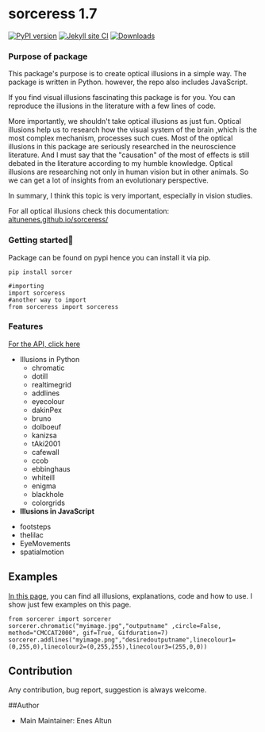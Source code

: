 # sorceress 1.7

[![PyPI version](https://badge.fury.io/py/sorceress.svg)](https://badge.fury.io/py/sorceress) [![Jekyll site CI](https://github.com/altunenes/sorceress/actions/workflows/jekyll.yml/badge.svg)](https://github.com/altunenes/sorceress/actions/workflows/jekyll.yml)
[![Downloads](https://pepy.tech/badge/sorceress)](https://pepy.tech/project/sorceress)

### Purpose of package

This package's purpose is to create optical illusions in a simple way. The package is written in Python. however, the repo also includes JavaScript.

If you find visual illusions fascinating this package is for you. You can reproduce the illusions in the literature with a few lines of code.

More importantly, we shouldn't take optical illusions as just fun. Optical illusions help us to research how the visual system of the brain ,which is the most complex mechanism, processes such cues. Most of the optical illusions in this package are seriously researched in the neuroscience literature. And I must say that the "causation" of the most of effects is still debated in the literature according to my humble knowledge. Optical illusions are researching not only in human vision but in other animals. So we can get a lot of insights from an evolutionary perspective.

In summary, I think this topic is very important, especially in vision studies.

For all optical illusions check this documentation: [altunenes.github.io/sorceress/](https://altunenes.github.io/sorceress/)

### Getting started🚀️

Package can be found on pypi hence you can install it via pip.

```
pip install sorcer
```

```
#importing
import sorceress
#another way to import 
from sorceress import sorceress
```

### Features

[For the API, click here](https://altunenes.github.io/sorceress/api_reference/)

+ Illusions in Python
  - chromatic
  - dotill
  - realtimegrid
  - addlines
  - eyecolour
  - dakinPex
  - bruno
  - dolboeuf
  - kanizsa
  - tAki2001
  - cafewall
  - ccob
  - ebbinghaus
  - whiteill
  - enigma
  - blackhole
  - colorgrids
+ **Illusions in JavaScript**

- footsteps
- thelilac
- EyeMovements
- spatialmotion

## Examples

[In this page](https://altunenes.github.io/sorceress/explanations%20of%20illusions/), you can find all illusions, explanations, code and how to use. I show just few examples on this page.

```
from sorcerer import sorcerer
sorcerer.chromatic("myimage.jpg","outputname" ,circle=False, method="CMCCAT2000", gif=True, Gifduration=7)
sorcerer.addlines("myimage.png","desiredoutputname",linecolour1=(0,255,0),linecolour2=(0,255,255),linecolour3=(255,0,0))
```

## Contribution

Any contribution, bug report, suggestion is always welcome.

##Author

+ Main Maintainer: Enes Altun
